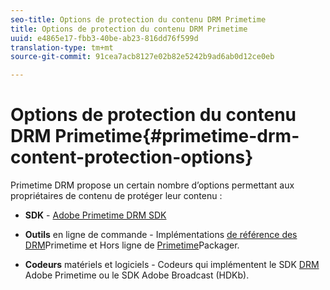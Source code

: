 ```yaml
---
seo-title: Options de protection du contenu DRM Primetime
title: Options de protection du contenu DRM Primetime
uuid: e4865e17-fbb3-40be-ab23-816dd76f599d
translation-type: tm+mt
source-git-commit: 91cea7acb8127e02b82e5242b9ad6ab0d12ce0eb

---
```



# Options de protection du contenu DRM Primetime{#primetime-drm-content-protection-options}

Primetime DRM propose un certain nombre d’options permettant aux propriétaires de contenu de protéger leur contenu :

* **SDK** - [Adobe Primetime DRM SDK](https://helpx.adobe.com/content/dam/help/en/primetime/drm/drm_sdk_overview.pdf)

* **Outils** en ligne de commande - Implémentations [de référence des DRM](https://helpx.adobe.com/content/dam/help/en/primetime/guides/offline_packager_getting_started.pdf)Primetime et Hors ligne de [Primetime](https://helpx.adobe.com/content/dam/help/en/primetime/drm/drm_reference_implementations.pdf)Packager.

* **Codeurs** matériels et logiciels - Codeurs qui implémentent le SDK [DRM](https://helpx.adobe.com/content/dam/help/en/primetime/drm/drm_sdk_overview.pdf) Adobe Primetime ou le SDK Adobe Broadcast (HDKb).